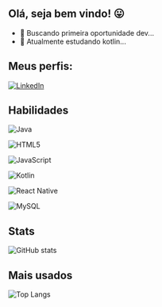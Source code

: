 ## Olá, seja bem vindo! 😛

- 🔭 Buscando primeira oportunidade dev...
- 🌱 Atualmente estudando kotlin...
  
<div>
  

## Meus perfis:
[![LinkedIn](https://img.shields.io/badge/LinkedIn-000?style=for-the-badge&logo=linkedin&logoColor=0E76A8)](https://www.linkedin.com/in/anderson-medeiros-6a6143b6/)

## Habilidades
![Java](https://img.shields.io/badge/Java-000?style=for-the-badge&logo=java)

![HTML5](https://img.shields.io/badge/HTML5-000?style=for-the-badge&logo=html5)

![JavaScript](https://img.shields.io/badge/JavaScript-000?style=for-the-badge&logo=javascript)

![Kotlin](https://img.shields.io/badge/Kotlin-000?&style=for-the-badge&logo=kotlin&logoColor=B73BFE)

![React Native](https://img.shields.io/badge/React-Native-000?style=for-the-badge&logo=React-Native)

![MySQL](https://img.shields.io/badge/MySQL-000?style=for-the-badge&logo=mysql&logoColor=005C84)

## Stats
![GitHub stats](https://github-readme-stats.vercel.app/api?username=andersonpaulino&theme=chartreuse-dark&show_icons=true)

## Mais usados

![Top Langs](https://github-readme-stats.vercel.app/api/top-langs/?username=andersonpaulino&layout=compact)
</div>

